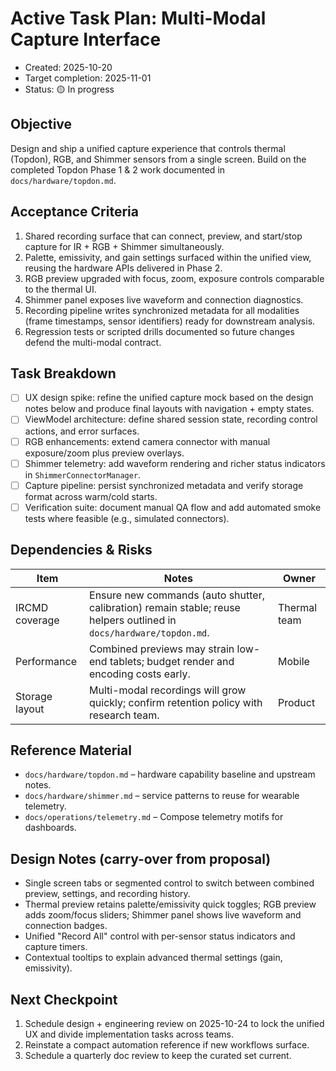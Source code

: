 # Active Task Plan: Multi-Modal Capture Interface

- Created: 2025-10-20
- Target completion: 2025-11-01
- Status: 🟡 In progress

## Objective

Design and ship a unified capture experience that controls thermal (Topdon),
RGB, and Shimmer sensors from a single screen. Build on the completed Topdon
Phase 1 & 2 work documented in `docs/hardware/topdon.md`.

## Acceptance Criteria

1. Shared recording surface that can connect, preview, and start/stop capture
   for IR + RGB + Shimmer simultaneously.
2. Palette, emissivity, and gain settings surfaced within the unified view,
   reusing the hardware APIs delivered in Phase 2.
3. RGB preview upgraded with focus, zoom, exposure controls comparable to the
   thermal UI.
4. Shimmer panel exposes live waveform and connection diagnostics.
5. Recording pipeline writes synchronized metadata for all modalities (frame
   timestamps, sensor identifiers) ready for downstream analysis.
6. Regression tests or scripted drills documented so future changes defend the
   multi-modal contract.

## Task Breakdown

- [ ] UX design spike: refine the unified capture mock based on the design
  notes below and produce final layouts with navigation + empty states.
- [ ] ViewModel architecture: define shared session state, recording control
  actions, and error surfaces.
- [ ] RGB enhancements: extend camera connector with manual exposure/zoom plus
  preview overlays.
- [ ] Shimmer telemetry: add waveform rendering and richer status indicators in
  `ShimmerConnectorManager`.
- [ ] Capture pipeline: persist synchronized metadata and verify storage format
  across warm/cold starts.
- [ ] Verification suite: document manual QA flow and add automated smoke tests
  where feasible (e.g., simulated connectors).

## Dependencies & Risks

| Item           | Notes                                                                                                                  | Owner        |
|----------------|------------------------------------------------------------------------------------------------------------------------|--------------|
| IRCMD coverage | Ensure new commands (auto shutter, calibration) remain stable; reuse helpers outlined in `docs/hardware/topdon.md`. | Thermal team |
| Performance    | Combined previews may strain low-end tablets; budget render and encoding costs early.                                  | Mobile       |
| Storage layout | Multi-modal recordings will grow quickly; confirm retention policy with research team.                                 | Product      |

## Reference Material

- `docs/hardware/topdon.md` – hardware capability baseline and upstream notes.
- `docs/hardware/shimmer.md` – service patterns to reuse for wearable telemetry.
- `docs/operations/telemetry.md` – Compose telemetry motifs for dashboards.

## Design Notes (carry-over from proposal)

- Single screen tabs or segmented control to switch between combined preview,
  settings, and recording history.
- Thermal preview retains palette/emissivity quick toggles; RGB preview adds
  zoom/focus sliders; Shimmer panel shows live waveform and connection badges.
- Unified "Record All" control with per-sensor status indicators and capture
  timers.
- Contextual tooltips to explain advanced thermal settings (gain, emissivity).

## Next Checkpoint

1. Schedule design + engineering review on 2025-10-24 to lock the unified UX
   and divide implementation tasks across teams.
2. Reinstate a compact automation reference if new workflows surface.
3. Schedule a quarterly doc review to keep the curated set current.
